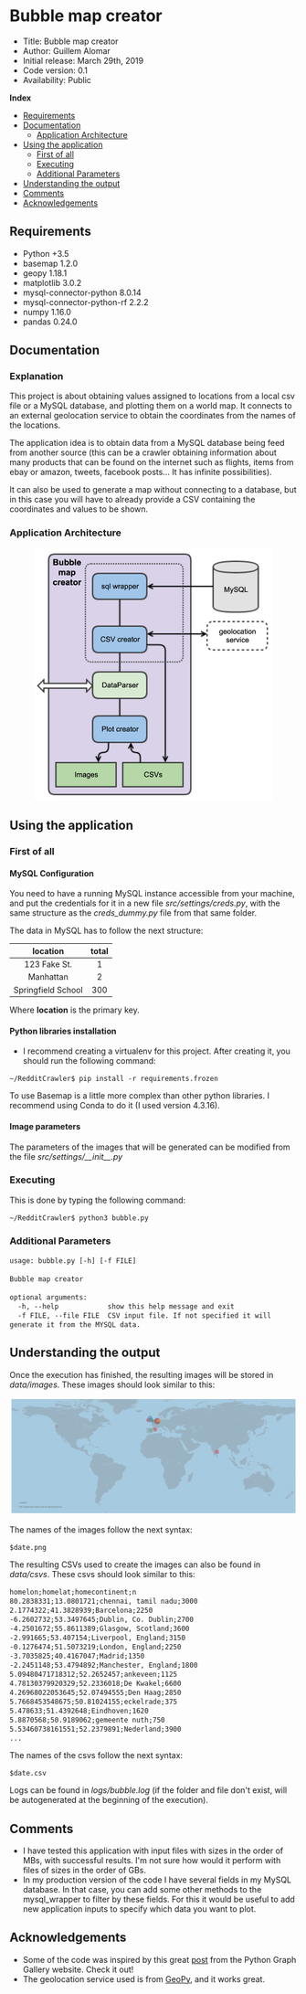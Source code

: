 # Bubble map creator

*    Title: Bubble map creator     
*    Author: Guillem Alomar
*    Initial release: March 29th, 2019                     
*    Code version: 0.1                         
*    Availability: Public     

**Index**
* [Requirements](#requirements)
* [Documentation](#documentation)
    * [Application Architecture](#application-architecture)
* [Using the application](#using-the-application)
    * [First of all](#first-of-all)
    * [Executing](#executing)
    * [Additional Parameters](#additional-parameters)
* [Understanding the output](#understanding-the-output)
* [Comments](#comments)
* [Acknowledgements](#acknowledgements)

## Requirements

- Python +3.5
- basemap 1.2.0
- geopy 1.18.1
- matplotlib 3.0.2
- mysql-connector-python 8.0.14
- mysql-connector-python-rf 2.2.2
- numpy 1.16.0
- pandas 0.24.0

## Documentation

### Explanation

This project is about obtaining values assigned to locations from a local csv file or a MySQL database, and plotting them on a world map. It connects to an external geolocation service to obtain the coordinates from the names of the locations.

The application idea is to obtain data from a MySQL database being feed from another source (this can be a crawler obtaining information about many products that can be found on the internet such as flights, items from ebay or amazon, tweets, facebook posts... It has infinite possibilities).

It can also be used to generate a map without connecting to a database, but in this case you will have to already provide a CSV containing the coordinates and values to be shown.

### Application Architecture

<p align="center"><img src="Documentation/Diagram.png" width="420"></p>

## Using the application

### First of all

#### MySQL Configuration

You need to have a running MySQL instance accessible from your machine, and put the credentials for it in a new file _src/settings/creds.py_, with the same structure as the _creds_dummy.py_ file from that same folder.

The data in MySQL has to follow the next structure:

|      location      | total |
|:------------------:|:-----:|
|    123 Fake St.    |   1   |
|     Manhattan      |   2   |
| Springfield School |  300  |

Where **location** is the primary key.

#### Python libraries installation

- I recommend creating a virtualenv for this project. After creating it, you should run the following command:
```
~/RedditCrawler$ pip install -r requirements.frozen
```

To use Basemap is a little more complex than other python libraries.
I recommend using Conda to do it (I used version 4.3.16).

#### Image parameters

The parameters of the images that will be generated can be modified from the file _src/settings/\_\_init\_\_.py_

### Executing

This is done by typing the following command:
```
~/RedditCrawler$ python3 bubble.py
```

### Additional Parameters

```
usage: bubble.py [-h] [-f FILE]

Bubble map creator

optional arguments:
  -h, --help            show this help message and exit
  -f FILE, --file FILE  CSV input file. If not specified it will generate it from the MYSQL data.
 ```
 
 ## Understanding the output
 
Once the execution has finished, the resulting images will be stored in _data/images_. These images should look similar to this:
 
![alt text][logo2]

[logo2]: Documentation/ImageExample.png "Application Architecture"

The names of the images follow the next syntax:

```
$date.png
```

The resulting CSVs used to create the images can also be found in _data/csvs_. These csvs should look similar to this:

```
homelon;homelat;homecontinent;n
80.2838331;13.0801721;chennai, tamil nadu;3000
2.1774322;41.3828939;Barcelona;2250
-6.2602732;53.3497645;Dublin, Co. Dublin;2700
-4.2501672;55.8611389;Glasgow, Scotland;3600
-2.991665;53.407154;Liverpool, England;3150
-0.1276474;51.5073219;London, England;2250
-3.7035825;40.4167047;Madrid;1350
-2.2451148;53.4794892;Manchester, England;1800
5.09480471718312;52.2652457;ankeveen;1125
4.78130379920329;52.2336018;De Kwakel;6600
4.26968022053645;52.07494555;Den Haag;2850
5.7668453548675;50.81024155;eckelrade;375
5.478633;51.4392648;Eindhoven;1620
5.8870568;50.9189062;gemeente nuth;750
5.53460738161551;52.2379891;Nederland;3900
...
```

The names of the csvs follow the next syntax:

```
$date.csv
```

Logs can be found in _logs/bubble.log_ (if the folder and file don't exist, will be autogenerated at the beginning of the execution).

## Comments

- I have tested this application with input files with sizes in the order of MBs, with successful results. I'm not sure how would it perform with files of sizes in the order of GBs.
- In my production version of the code I have several fields in my MySQL database. In that case, you can add some other methods to the mysql_wrapper to filter by these fields. For this it would be useful to add new application inputs to specify which data you want to plot.

## Acknowledgements

- Some of the code was inspired by this great [post](https://python-graph-gallery.com/315-a-world-map-of-surf-tweets/) from the Python Graph Gallery website. Check it out!
- The geolocation service used is from [GeoPy](https://geopy.readthedocs.io/en/stable/), and it works great.
